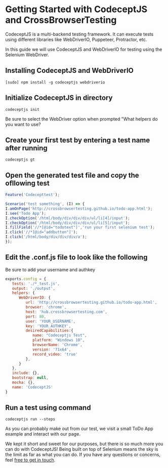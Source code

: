 # Getting Started with CodeceptJS and CrossBrowserTesting #

CodeceptJS is a multi-backend testing framework. It can execute tests using different libraries like WebDriverIO, Puppeteer, Protractor, etc.

In this guide we will use CodeceptJS and WebDriverIO for testing using the Selenium WebDriver.

## Installing CodeceptJS and WebDriverIO ##

`[sudo] npm install -g codeceptjs webdriverio`

## Initialize CodeceptJS in directory ##

`codeceptjs init`

Be sure to select the WebDriver option when prompted "What helpers do you want to use?

## Create your first test by entering a test name after running  ##

`codeceptjs gt`

## Open the generated test file and copy the ofllowing test ##

```javascript
Feature('Codecepttest');

Scenario('test something', (I) => {
I.amOnPage('http://crossbrowsertesting.github.io/todo-app.html');
I.see('Todo App');
I.checkOption('/html/body/div/div/div/ul/li[4]/input');
I.checkOption('/html/body/div/div/div/ul/li[5]/input');
I.fillField('//*[@id="todotext"]','run your first selenium test');
I.click('//*[@id="addbutton"]');
I.click('/html/body/div/div/div/a');
});

```

## Edit the .conf.js file to look like the following ##
Be sure to add your username and authkey
```javascript
exports.config = {
   tests: './*_test.js',
   output: './output',
   helpers: {
      WebDriverIO: {
         url: 'http://crossbrowsertesting.github.io/todo-app.html',
         browser: 'chrome',
         host: 'hub.crossbrowsertesting.com',
         port: 80,
         user: 'YOUR_USERNAME',
         key: 'YOUR_AUTHKEY',
         desiredCapabilities:{
            name: "Codeceptjs Test",
            platform: "Windows 10",
            browserName: 'Chrome',
            version: '71x64',
            record_video: 'true'
         },
      }
   },
   include: {},
   bootstrap: null,
   mocha: {},
   name: 'CodeceptJS'
}

```

## Run a test using command ##
` codeceptjs run --steps ` 

As you can probably make out from our test, we visit a small ToDo App example and interact with our page.

We kept it short and sweet for our purposes, but there is so much more you can do with CodeceptJS! Being built on top of Selenium means the sky is the limit as far as what you can do. If you have any questions or concerns, feel [free to get in touch](mailto:info@crossbrowsertesting.com).
